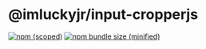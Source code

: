 # @imluckyjr/input-cropperjs


[![npm (scoped)](https://img.shields.io/npm/v/@imluckyjr/input-cropperjs.svg)](https://github.com/ImLuckyJr/input-cropperjs)
[![npm bundle size (minified)](https://img.shields.io/bundlephobia/min/@imluckyjr/input-cropperjs.svg)](https://github.com/ImLuckyJr/input-cropperjs)
